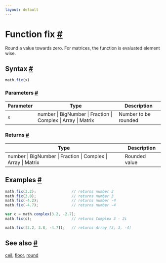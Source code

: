 ```yaml
---
layout: default
---
```


<h1 id="function-fix">Function fix <a href="#function-fix" title="Permalink">#</a></h1>

Round a value towards zero.
For matrices, the function is evaluated element wise.


<h2 id="syntax">Syntax <a href="#syntax" title="Permalink">#</a></h2>

```js
math.fix(x)
```

<h3 id="parameters">Parameters <a href="#parameters" title="Permalink">#</a></h3>

Parameter | Type | Description
--------- | ---- | -----------
`x` | number &#124; BigNumber &#124; Fraction &#124; Complex &#124; Array &#124; Matrix | Number to be rounded

<h3 id="returns">Returns <a href="#returns" title="Permalink">#</a></h3>

Type | Description
---- | -----------
number &#124; BigNumber &#124; Fraction &#124; Complex &#124; Array &#124; Matrix | Rounded value


<h2 id="examples">Examples <a href="#examples" title="Permalink">#</a></h2>

```js
math.fix(3.2);                // returns number 3
math.fix(3.8);                // returns number 3
math.fix(-4.2);               // returns number -4
math.fix(-4.7);               // returns number -4

var c = math.complex(3.2, -2.7);
math.fix(c);                  // returns Complex 3 - 2i

math.fix([3.2, 3.8, -4.7]);   // returns Array [3, 3, -4]
```


<h2 id="see-also">See also <a href="#see-also" title="Permalink">#</a></h2>

[ceil](ceil.html),
[floor](floor.html),
[round](round.html)


<!-- Note: This file is automatically generated from source code comments. Changes made in this file will be overridden. -->
